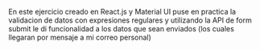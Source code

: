 En este ejercicio creado en React.js y Material UI puse en practica la validacion de datos con expresiones regulares y utilizando la API de form submit le di funcionalidad a los datos que sean enviados (los cuales llegaran por mensaje a mi correo personal)

